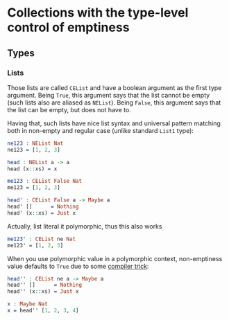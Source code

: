 <!-- idris
module README

import Data.CheckedEmpty.List
-->

# Collections with the type-level control of emptiness

## Types

### Lists

Those lists are called `CEList` and have a boolean argument as the first type argument.
Being `True`, this argument says that the list cannot be empty (such lists also are aliased as `NEList`).
Being `False`, this argument says that the list can be empty, but does not have to.

Having that, such lists have nice list syntax and universal pattern matching both in non-empty and regular case
(unlike standard `List1` type):

```idris
ne123 : NEList Nat
ne123 = [1, 2, 3]

head : NEList a -> a
head (x::xs) = x
```

```idris
me123 : CEList False Nat
me123 = [1, 2, 3]

head' : CEList False a -> Maybe a
head' []      = Nothing
head' (x::xs) = Just x
```

Actually, list literal it polymorphic, thus this also works

```idris
me123' : CEList ne Nat
me123' = [1, 2, 3]
```

When you use polymorphic value in a polymorphic context, non-emptiness value defaults to `True`
due to some [compiler trick](https://github.com/buzden/idris2-if-unsolved-implicit):

```idris
head'' : CEList ne a -> Maybe a
head'' []      = Nothing
head'' (x::xs) = Just x

x : Maybe Nat
x = head'' [1, 2, 3, 4]
```
